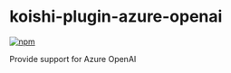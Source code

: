 # koishi-plugin-azure-openai

[![npm](https://img.shields.io/npm/v/koishi-plugin-azure-openai?style=flat-square)](https://www.npmjs.com/package/koishi-plugin-azure-openai)

Provide support for Azure OpenAI
